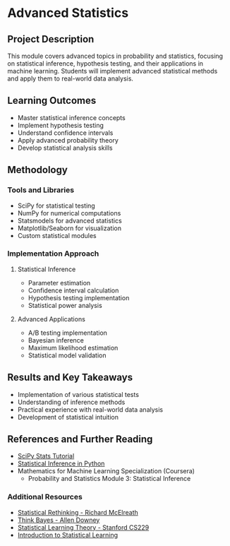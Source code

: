 # Advanced Statistics

## Project Description
This module covers advanced topics in probability and statistics, focusing on statistical inference, hypothesis testing, and their applications in machine learning. Students will implement advanced statistical methods and apply them to real-world data analysis.

## Learning Outcomes
- Master statistical inference concepts
- Implement hypothesis testing
- Understand confidence intervals
- Apply advanced probability theory
- Develop statistical analysis skills

## Methodology
### Tools and Libraries
- SciPy for statistical testing
- NumPy for numerical computations
- Statsmodels for advanced statistics
- Matplotlib/Seaborn for visualization
- Custom statistical modules

### Implementation Approach
1. Statistical Inference
   - Parameter estimation
   - Confidence interval calculation
   - Hypothesis testing implementation
   - Statistical power analysis

2. Advanced Applications
   - A/B testing implementation
   - Bayesian inference
   - Maximum likelihood estimation
   - Statistical model validation

## Results and Key Takeaways
- Implementation of various statistical tests
- Understanding of inference methods
- Practical experience with real-world data analysis
- Development of statistical intuition

## References and Further Reading
- [SciPy Stats Tutorial](https://scipy-lectures.org/packages/statistics/index.html)
- [Statistical Inference in Python](https://machinelearningmastery.com/statistical-inference-in-python/)
- Mathematics for Machine Learning Specialization (Coursera)
  - Probability and Statistics Module 3: Statistical Inference

### Additional Resources
- [Statistical Rethinking - Richard McElreath](https://xcelab.net/rm/statistical-rethinking/)
- [Think Bayes - Allen Downey](https://greenteapress.com/wp/think-bayes/)
- [Statistical Learning Theory - Stanford CS229](https://cs229.stanford.edu/notes2020fall/notes2020fall/stat_learning_theory.pdf)
- [Introduction to Statistical Learning](https://www.statlearning.com/) 